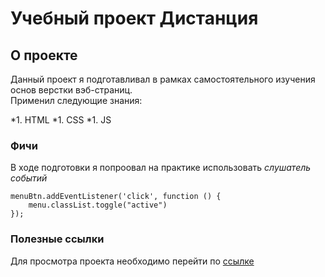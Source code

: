 # Учебный проект Дистанция

## О проекте

Данный проект я подготавливал в рамках самостоятельного изучения основ верстки вэб-страниц.
<br>
Применил следующие знания:

*1. HTML
*1. CSS
*1. JS

### Фичи
В ходе подготовки я попроовал на практике использовать *слушатель событий*

```
menuBtn.addEventListener('click', function () {
    menu.classList.toggle("active")
});
```
### Полезные ссылки
Для просмотра проекта необходимо перейти по [ссылке](https://aprricod.github.io/distance/)
